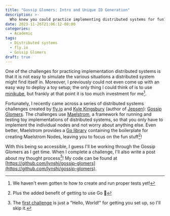 ```yaml
---
title: "Gossip Glomers: Intro and Unique ID Generation"
description: >-
  Who knew you could practice implementing distributed systems for fun?
date: 2023-11-26T21:06:12-08:00
categories:
  - Academic
tags:
  - Distributed systems
  - fly.io
  - Gossip Glomers
draft: true
---
```


One of the challenges for practicing implementation distributed systems is that it is not easy to simulate the various situations a distributed system might find itself in. Moreover, I previously could not even come up with an easy way to deploy a toy setup; the only thing I could think of is to use [minikube](https://minikube.sigs.k8s.io/docs/), but frankly at that point it is too much investment for me[^0].

Fortunately, I recently came across a series of distributed systems challenges created by [fly.io](https://fly.io/) and [Kyle Kingsbury](https://aphyr.com/about) (author of [Jepsen](https://jepsen.io/)): [Gossip Glomers](https://fly.io/dist-sys/). The challenges use [Maelstrom](https://github.com/jepsen-io/maelstrom), a framework for running and testing toy implementations of distributed systems, so that you only have to implement the individual nodes and not worry about anything else. Even better, Maelstrom provides a [Go library](https://pkg.go.dev/github.com/jepsen-io/maelstrom/demo/go) containing the boilerplate for creating Maelstrom Nodes, leaving you to focus on the fun stuff[^1]!

With this being so accessible, I guess I'll be working through the Gossip Glomers as I get time. When I complete a challenge, I'll also write a post about my thought process[^2]! My code can be found at [https://github.com/lynshi/gossip-glomers](https://github.com/lynshi/gossip-glomers).

<!--- Footnotes -->

[^0]: We haven't even gotten to how to create and run proper tests yet!
[^1]: Plus the added benefit of getting to use Go 🤣
[^2]: The [first challenge](https://fly.io/dist-sys/1/) is just a "Hello, World!" for getting you set up, so I'll skip it.
